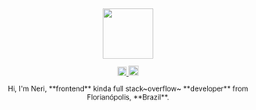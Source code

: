 <div align="center">
  <br>
  <br>
  <a href="https://www.youtube.com/watch?v=w5GrxfjuTTI&list=OLAK5uy_mX9d9zsFckvzZEXQtDpdjnMdeZJrV9Wnc">
    <img width="100" height="100" src="https://media.giphy.com/media/Q5ceY3HTUvepCPMXPD/giphy.gif" />
  </a>
  <p>
    <a href="https://www.linkedin.com/in/nbfontana/">
      <img height="18" src="https://image.flaticon.com/icons/svg/25/25320.svg" />
    </a>
    <a href="mailto:nerifontana@gmail.com">
      <img height="20" src="https://image.flaticon.com/icons/svg/732/732026.svg" />
    </a>
  </p>
  <p>Hi, I'm Neri, **frontend** kinda full stack~overflow~ **developer** from Florianópolis, **Brazil**.</p>
  <br>
  <br>
</div>
